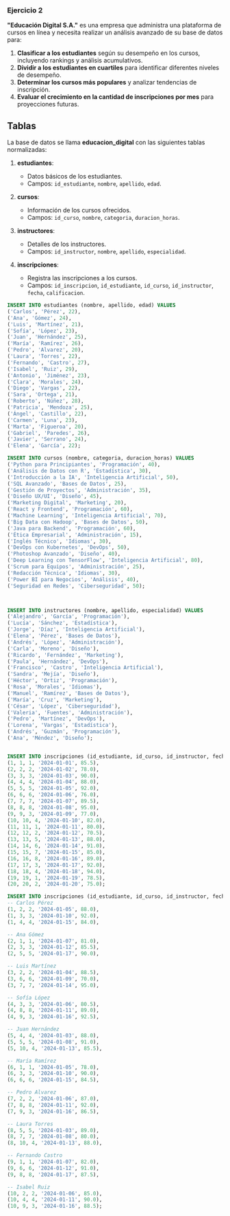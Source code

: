 ### Ejercicio 2

**"Educación Digital S.A."** es una empresa que administra una plataforma de cursos en línea y necesita realizar un análisis avanzado de su base de datos para:

1. **Clasificar a los estudiantes** según su desempeño en los cursos, incluyendo rankings y análisis acumulativos.
2. **Dividir a los estudiantes en cuartiles** para identificar diferentes niveles de desempeño.
3. **Determinar los cursos más populares** y analizar tendencias de inscripción.
4. **Evaluar el crecimiento en la cantidad de inscripciones por mes** para proyecciones futuras.

## Tablas 

La base de datos se llama **educacion_digital** con las siguientes tablas normalizadas:

1. **estudiantes**:
   - Datos básicos de los estudiantes.
   - Campos: `id_estudiante`, `nombre`, `apellido`, `edad`.

2. **cursos**:
   - Información de los cursos ofrecidos.
   - Campos: `id_curso`, `nombre`, `categoria`, `duracion_horas`.

3. **instructores**:
   - Detalles de los instructores.
   - Campos: `id_instructor`, `nombre`, `apellido`, `especialidad`.

4. **inscripciones**:
   - Registra las inscripciones a los cursos.
   - Campos: `id_inscripcion`, `id_estudiante`, `id_curso`, `id_instructor`, `fecha`, `calificacion`.



```sql
INSERT INTO estudiantes (nombre, apellido, edad) VALUES
('Carlos', 'Pérez', 22), 
('Ana', 'Gómez', 24), 
('Luis', 'Martínez', 21),
('Sofía', 'López', 23), 
('Juan', 'Hernández', 25), 
('María', 'Ramírez', 26),
('Pedro', 'Alvarez', 20), 
('Laura', 'Torres', 22), 
('Fernando', 'Castro', 27),
('Isabel', 'Ruiz', 29), 
('Antonio', 'Jiménez', 23), 
('Clara', 'Morales', 24),
('Diego', 'Vargas', 22), 
('Sara', 'Ortega', 21), 
('Roberto', 'Núñez', 28),
('Patricia', 'Mendoza', 25), 
('Ángel', 'Castillo', 22), 
('Carmen', 'Luna', 23),
('Marta', 'Figueroa', 20), 
('Gabriel', 'Paredes', 26),
('Javier', 'Serrano', 24), 
('Elena', 'García', 22);

INSERT INTO cursos (nombre, categoria, duracion_horas) VALUES
('Python para Principiantes', 'Programación', 40),
('Análisis de Datos con R', 'Estadística', 30),
('Introducción a la IA', 'Inteligencia Artificial', 50),
('SQL Avanzado', 'Bases de Datos', 25),
('Gestión de Proyectos', 'Administración', 35),
('Diseño UX/UI', 'Diseño', 45),
('Marketing Digital', 'Marketing', 20),
('React y Frontend', 'Programación', 60),
('Machine Learning', 'Inteligencia Artificial', 70),
('Big Data con Hadoop', 'Bases de Datos', 50),
('Java para Backend', 'Programación', 60),
('Ética Empresarial', 'Administración', 15),
('Inglés Técnico', 'Idiomas', 30),
('DevOps con Kubernetes', 'DevOps', 50),
('Photoshop Avanzado', 'Diseño', 40),
('Deep Learning con TensorFlow', 'Inteligencia Artificial', 80),
('Scrum para Equipos', 'Administración', 25),
('Redacción Técnica', 'Idiomas', 30),
('Power BI para Negocios', 'Análisis', 40),
('Seguridad en Redes', 'Ciberseguridad', 50);



INSERT INTO instructores (nombre, apellido, especialidad) VALUES
('Alejandro', 'García', 'Programación'),
('Lucía', 'Sánchez', 'Estadística'),
('Jorge', 'Díaz', 'Inteligencia Artificial'),
('Elena', 'Pérez', 'Bases de Datos'),
('Andrés', 'López', 'Administración'),
('Carla', 'Moreno', 'Diseño'),
('Ricardo', 'Fernández', 'Marketing'),
('Paula', 'Hernández', 'DevOps'),
('Francisco', 'Castro', 'Inteligencia Artificial'),
('Sandra', 'Mejía', 'Diseño'),
('Héctor', 'Ortiz', 'Programación'),
('Rosa', 'Morales', 'Idiomas'),
('Manuel', 'Ramírez', 'Bases de Datos'),
('María', 'Cruz', 'Marketing'),
('César', 'López', 'Ciberseguridad'),
('Valeria', 'Fuentes', 'Administración'),
('Pedro', 'Martínez', 'DevOps'),
('Lorena', 'Vargas', 'Estadística'),
('Andrés', 'Guzmán', 'Programación'),
('Ana', 'Méndez', 'Diseño');


INSERT INTO inscripciones (id_estudiante, id_curso, id_instructor, fecha, calificacion) VALUES
(1, 1, 1, '2024-01-01', 85.5),
(2, 2, 2, '2024-01-02', 78.0),
(3, 3, 3, '2024-01-03', 90.0), 
(4, 4, 4, '2024-01-04', 88.0),
(5, 5, 5, '2024-01-05', 92.0), 
(6, 6, 6, '2024-01-06', 76.0),
(7, 7, 7, '2024-01-07', 89.5), 
(8, 8, 8, '2024-01-08', 95.0),
(9, 9, 3, '2024-01-09', 77.0), 
(10, 10, 4, '2024-01-10', 82.0),
(11, 11, 1, '2024-01-11', 80.0), 
(12, 12, 2, '2024-01-12', 70.5),
(13, 13, 5, '2024-01-13', 88.0), 
(14, 14, 6, '2024-01-14', 91.0),
(15, 15, 7, '2024-01-15', 85.0), 
(16, 16, 8, '2024-01-16', 89.0),
(17, 17, 3, '2024-01-17', 92.0), 
(18, 18, 4, '2024-01-18', 94.0),
(19, 19, 1, '2024-01-19', 78.5), 
(20, 20, 2, '2024-01-20', 75.0);

INSERT INTO inscripciones (id_estudiante, id_curso, id_instructor, fecha, calificacion) VALUES
-- Carlos Pérez
(1, 2, 2, '2024-01-05', 88.0),
(1, 3, 3, '2024-01-10', 92.0),
(1, 4, 4, '2024-01-15', 84.0),

-- Ana Gómez
(2, 1, 1, '2024-01-07', 81.0),
(2, 3, 3, '2024-01-12', 85.5),
(2, 5, 5, '2024-01-17', 90.0),

-- Luis Martínez
(3, 2, 2, '2024-01-04', 88.5),
(3, 6, 6, '2024-01-09', 70.0),
(3, 7, 7, '2024-01-14', 95.0),

-- Sofía López
(4, 3, 3, '2024-01-06', 80.5),
(4, 8, 8, '2024-01-11', 89.0),
(4, 9, 3, '2024-01-16', 92.5),

-- Juan Hernández
(5, 4, 4, '2024-01-03', 88.0),
(5, 5, 5, '2024-01-08', 91.0),
(5, 10, 4, '2024-01-13', 85.5),

-- María Ramírez
(6, 1, 1, '2024-01-05', 78.0),
(6, 3, 3, '2024-01-10', 90.0),
(6, 6, 6, '2024-01-15', 84.5),

-- Pedro Alvarez
(7, 2, 2, '2024-01-06', 87.0),
(7, 8, 8, '2024-01-11', 92.0),
(7, 9, 3, '2024-01-16', 86.5),

-- Laura Torres
(8, 5, 5, '2024-01-03', 89.0),
(8, 7, 7, '2024-01-08', 80.0),
(8, 10, 4, '2024-01-13', 88.0),

-- Fernando Castro
(9, 1, 1, '2024-01-07', 82.0),
(9, 6, 6, '2024-01-12', 91.0),
(9, 8, 8, '2024-01-17', 87.5),

-- Isabel Ruiz
(10, 2, 2, '2024-01-06', 85.0),
(10, 4, 4, '2024-01-11', 90.0),
(10, 9, 3, '2024-01-16', 88.5);

```